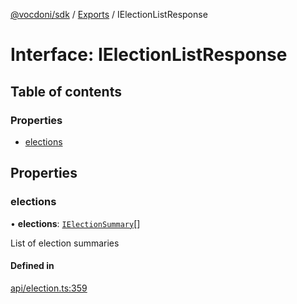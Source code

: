 [@vocdoni/sdk](/sdk) / [Exports](../modules.md) / IElectionListResponse

# Interface: IElectionListResponse

## Table of contents

### Properties

- [elections](IElectionListResponse.md#elections)

## Properties

### elections

• **elections**: [`IElectionSummary`](IElectionSummary.md)[]

List of election summaries

#### Defined in

[api/election.ts:359](https://github.com/vocdoni/vocdoni-sdk/blob/0a4464c/src/api/election.ts#L359)
